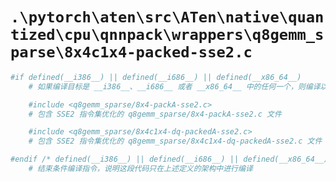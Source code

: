 # `.\pytorch\aten\src\ATen\native\quantized\cpu\qnnpack\wrappers\q8gemm_sparse\8x4c1x4-packed-sse2.c`

```py
#if defined(__i386__) || defined(__i686__) || defined(__x86_64__)
    # 如果编译目标是 __i386__、__i686__ 或者 __x86_64__ 中的任何一个，则编译以下代码片段

    #include <q8gemm_sparse/8x4-packA-sse2.c>
    # 包含 SSE2 指令集优化的 q8gemm_sparse/8x4-packA-sse2.c 文件

    #include <q8gemm_sparse/8x4c1x4-dq-packedA-sse2.c>
    # 包含 SSE2 指令集优化的 q8gemm_sparse/8x4c1x4-dq-packedA-sse2.c 文件

#endif /* defined(__i386__) || defined(__i686__) || defined(__x86_64__) */
    # 结束条件编译指令，说明这段代码只在上述定义的架构中进行编译
```